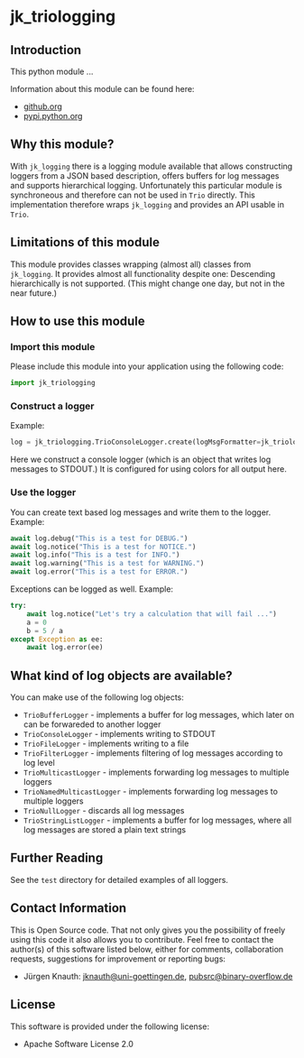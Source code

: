 jk_triologging
==========

Introduction
------------

This python module ...

Information about this module can be found here:

* [github.org](https://github.com/jkpubsrc/....)
* [pypi.python.org](https://pypi.python.org/pypi/jk_triologging)

Why this module?
----------------

With `jk_logging` there is a logging module available that allows constructing loggers from a JSON based description, offers buffers for log messages and supports hierarchical logging. Unfortunately this particular module is synchroneous and therefore can not be used in `Trio` directly. This implementation therefore wraps `jk_logging` and provides an API usable in `Trio`.

Limitations of this module
--------------------------

This module provides classes wrapping (almost all) classes from `jk_logging`. It provides almost all functionality despite one: Descending hierarchically is not supported. (This might change one day, but not in the near future.)

How to use this module
----------------------

### Import this module

Please include this module into your application using the following code:

```python
import jk_triologging
```

### Construct a logger

Example:

```python
log = jk_triologging.TrioConsoleLogger.create(logMsgFormatter=jk_triologging.COLOR_LOG_MESSAGE_FORMATTER)
```

Here we construct a console logger (which is an object that writes log messages to STDOUT.) It is configured for using colors for all output here.

### Use the logger

You can create text based log messages and write them to the logger. Example:

```python
await log.debug("This is a test for DEBUG.")
await log.notice("This is a test for NOTICE.")
await log.info("This is a test for INFO.")
await log.warning("This is a test for WARNING.")
await log.error("This is a test for ERROR.")
```

Exceptions can be logged as well. Example:

```python
try:
	await log.notice("Let's try a calculation that will fail ...")
	a = 0
	b = 5 / a
except Exception as ee:
	await log.error(ee)
```

What kind of log objects are available?
---------------------------------------

You can make use of the following log objects:

* `TrioBufferLogger` - implements a buffer for log messages, which later on can be forwareded to another logger
* `TrioConsoleLogger` - implements writing to STDOUT
* `TrioFileLogger` - implements writing to a file
* `TrioFilterLogger` - implements filtering of log messages according to log level
* `TrioMulticastLogger` - implements forwarding log messages to multiple loggers
* `TrioNamedMulticastLogger` - implements forwarding log messages to multiple loggers
* `TrioNullLogger` - discards all log messages
* `TrioStringListLogger` - implements a buffer for log messages, where all log messages are stored a plain text strings

Further Reading
-------------------

See the `test` directory for detailed examples of all loggers.

Contact Information
-------------------

This is Open Source code. That not only gives you the possibility of freely using this code it also
allows you to contribute. Feel free to contact the author(s) of this software listed below, either
for comments, collaboration requests, suggestions for improvement or reporting bugs:

* Jürgen Knauth: jknauth@uni-goettingen.de, pubsrc@binary-overflow.de

License
-------

This software is provided under the following license:

* Apache Software License 2.0



